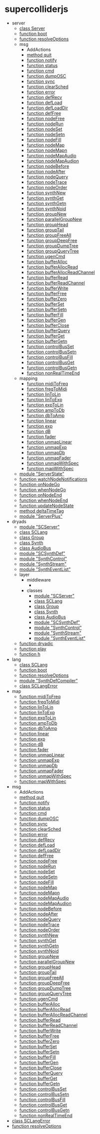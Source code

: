 # supercolliderjs

<ul class="no-dot"><li><span class="token property">server</span><ul class="no-dot"><li><a href="#/packages/server/Server"><span class="token keyword">class</span> <span class="Class">Server</span></a></li><li><a href="#/packages/server/boot"><span class="token keyword">function</span> <span class="Function">boot</span></a></li><li><a href="#/packages/supercolliderjs/server?id=resolveOptions"><span class="token keyword">function</span> <span class="Function">resolveOptions</span></a></li><li><span class="token property">msg</span><ul class="no-dot"><li><span class="token property">AddActions</span><ul class="no-dot"></ul></li><li><a href="#/packages/server/msg?id=quit"><span class="token keyword">method</span> <span class="Method">quit</span></a></li><li><a href="#/packages/server/msg?id=notify"><span class="token keyword">function</span> <span class="Function">notify</span></a></li><li><a href="#/packages/server/msg?id=status"><span class="token keyword">function</span> <span class="Function">status</span></a></li><li><a href="#/packages/server/msg?id=cmd"><span class="token keyword">function</span> <span class="Function">cmd</span></a></li><li><a href="#/packages/server/msg?id=dumpOSC"><span class="token keyword">function</span> <span class="Function">dumpOSC</span></a></li><li><a href="#/packages/server/msg?id=sync"><span class="token keyword">function</span> <span class="Function">sync</span></a></li><li><a href="#/packages/server/msg?id=clearSched"><span class="token keyword">function</span> <span class="Function">clearSched</span></a></li><li><a href="#/packages/server/msg?id=error"><span class="token keyword">function</span> <span class="Function">error</span></a></li><li><a href="#/packages/server/msg?id=defRecv"><span class="token keyword">function</span> <span class="Function">defRecv</span></a></li><li><a href="#/packages/server/msg?id=defLoad"><span class="token keyword">function</span> <span class="Function">defLoad</span></a></li><li><a href="#/packages/server/msg?id=defLoadDir"><span class="token keyword">function</span> <span class="Function">defLoadDir</span></a></li><li><a href="#/packages/server/msg?id=defFree"><span class="token keyword">function</span> <span class="Function">defFree</span></a></li><li><a href="#/packages/server/msg?id=nodeFree"><span class="token keyword">function</span> <span class="Function">nodeFree</span></a></li><li><a href="#/packages/server/msg?id=nodeRun"><span class="token keyword">function</span> <span class="Function">nodeRun</span></a></li><li><a href="#/packages/server/msg?id=nodeSet"><span class="token keyword">function</span> <span class="Function">nodeSet</span></a></li><li><a href="#/packages/server/msg?id=nodeSetn"><span class="token keyword">function</span> <span class="Function">nodeSetn</span></a></li><li><a href="#/packages/server/msg?id=nodeFill"><span class="token keyword">function</span> <span class="Function">nodeFill</span></a></li><li><a href="#/packages/server/msg?id=nodeMap"><span class="token keyword">function</span> <span class="Function">nodeMap</span></a></li><li><a href="#/packages/server/msg?id=nodeMapn"><span class="token keyword">function</span> <span class="Function">nodeMapn</span></a></li><li><a href="#/packages/server/msg?id=nodeMapAudio"><span class="token keyword">function</span> <span class="Function">nodeMapAudio</span></a></li><li><a href="#/packages/server/msg?id=nodeMapAudion"><span class="token keyword">function</span> <span class="Function">nodeMapAudion</span></a></li><li><a href="#/packages/server/msg?id=nodeBefore"><span class="token keyword">function</span> <span class="Function">nodeBefore</span></a></li><li><a href="#/packages/server/msg?id=nodeAfter"><span class="token keyword">function</span> <span class="Function">nodeAfter</span></a></li><li><a href="#/packages/server/msg?id=nodeQuery"><span class="token keyword">function</span> <span class="Function">nodeQuery</span></a></li><li><a href="#/packages/server/msg?id=nodeTrace"><span class="token keyword">function</span> <span class="Function">nodeTrace</span></a></li><li><a href="#/packages/server/msg?id=nodeOrder"><span class="token keyword">function</span> <span class="Function">nodeOrder</span></a></li><li><a href="#/packages/server/msg?id=synthNew"><span class="token keyword">function</span> <span class="Function">synthNew</span></a></li><li><a href="#/packages/server/msg?id=synthGet"><span class="token keyword">function</span> <span class="Function">synthGet</span></a></li><li><a href="#/packages/server/msg?id=synthGetn"><span class="token keyword">function</span> <span class="Function">synthGetn</span></a></li><li><a href="#/packages/server/msg?id=synthNoid"><span class="token keyword">function</span> <span class="Function">synthNoid</span></a></li><li><a href="#/packages/server/msg?id=groupNew"><span class="token keyword">function</span> <span class="Function">groupNew</span></a></li><li><a href="#/packages/server/msg?id=parallelGroupNew"><span class="token keyword">function</span> <span class="Function">parallelGroupNew</span></a></li><li><a href="#/packages/server/msg?id=groupHead"><span class="token keyword">function</span> <span class="Function">groupHead</span></a></li><li><a href="#/packages/server/msg?id=groupTail"><span class="token keyword">function</span> <span class="Function">groupTail</span></a></li><li><a href="#/packages/server/msg?id=groupFreeAll"><span class="token keyword">function</span> <span class="Function">groupFreeAll</span></a></li><li><a href="#/packages/server/msg?id=groupDeepFree"><span class="token keyword">function</span> <span class="Function">groupDeepFree</span></a></li><li><a href="#/packages/server/msg?id=groupDumpTree"><span class="token keyword">function</span> <span class="Function">groupDumpTree</span></a></li><li><a href="#/packages/server/msg?id=groupQueryTree"><span class="token keyword">function</span> <span class="Function">groupQueryTree</span></a></li><li><a href="#/packages/server/msg?id=ugenCmd"><span class="token keyword">function</span> <span class="Function">ugenCmd</span></a></li><li><a href="#/packages/server/msg?id=bufferAlloc"><span class="token keyword">function</span> <span class="Function">bufferAlloc</span></a></li><li><a href="#/packages/server/msg?id=bufferAllocRead"><span class="token keyword">function</span> <span class="Function">bufferAllocRead</span></a></li><li><a href="#/packages/server/msg?id=bufferAllocReadChannel"><span class="token keyword">function</span> <span class="Function">bufferAllocReadChannel</span></a></li><li><a href="#/packages/server/msg?id=bufferRead"><span class="token keyword">function</span> <span class="Function">bufferRead</span></a></li><li><a href="#/packages/server/msg?id=bufferReadChannel"><span class="token keyword">function</span> <span class="Function">bufferReadChannel</span></a></li><li><a href="#/packages/server/msg?id=bufferWrite"><span class="token keyword">function</span> <span class="Function">bufferWrite</span></a></li><li><a href="#/packages/server/msg?id=bufferFree"><span class="token keyword">function</span> <span class="Function">bufferFree</span></a></li><li><a href="#/packages/server/msg?id=bufferZero"><span class="token keyword">function</span> <span class="Function">bufferZero</span></a></li><li><a href="#/packages/server/msg?id=bufferSet"><span class="token keyword">function</span> <span class="Function">bufferSet</span></a></li><li><a href="#/packages/server/msg?id=bufferSetn"><span class="token keyword">function</span> <span class="Function">bufferSetn</span></a></li><li><a href="#/packages/server/msg?id=bufferFill"><span class="token keyword">function</span> <span class="Function">bufferFill</span></a></li><li><a href="#/packages/server/msg?id=bufferGen"><span class="token keyword">function</span> <span class="Function">bufferGen</span></a></li><li><a href="#/packages/server/msg?id=bufferClose"><span class="token keyword">function</span> <span class="Function">bufferClose</span></a></li><li><a href="#/packages/server/msg?id=bufferQuery"><span class="token keyword">function</span> <span class="Function">bufferQuery</span></a></li><li><a href="#/packages/server/msg?id=bufferGet"><span class="token keyword">function</span> <span class="Function">bufferGet</span></a></li><li><a href="#/packages/server/msg?id=bufferGetn"><span class="token keyword">function</span> <span class="Function">bufferGetn</span></a></li><li><a href="#/packages/server/msg?id=controlBusSet"><span class="token keyword">function</span> <span class="Function">controlBusSet</span></a></li><li><a href="#/packages/server/msg?id=controlBusSetn"><span class="token keyword">function</span> <span class="Function">controlBusSetn</span></a></li><li><a href="#/packages/server/msg?id=controlBusFill"><span class="token keyword">function</span> <span class="Function">controlBusFill</span></a></li><li><a href="#/packages/server/msg?id=controlBusGet"><span class="token keyword">function</span> <span class="Function">controlBusGet</span></a></li><li><a href="#/packages/server/msg?id=controlBusGetn"><span class="token keyword">function</span> <span class="Function">controlBusGetn</span></a></li><li><a href="#/packages/server/msg?id=nonRealTimeEnd"><span class="token keyword">function</span> <span class="Function">nonRealTimeEnd</span></a></li></ul></li><li><span class="token property">mapping</span><ul class="no-dot"><li><a href="#/packages/server/mapping?id=midiToFreq"><span class="token keyword">function</span> <span class="Function">midiToFreq</span></a></li><li><a href="#/packages/server/mapping?id=freqToMidi"><span class="token keyword">function</span> <span class="Function">freqToMidi</span></a></li><li><a href="#/packages/server/mapping?id=linToLin"><span class="token keyword">function</span> <span class="Function">linToLin</span></a></li><li><a href="#/packages/server/mapping?id=linToExp"><span class="token keyword">function</span> <span class="Function">linToExp</span></a></li><li><a href="#/packages/server/mapping?id=expToLin"><span class="token keyword">function</span> <span class="Function">expToLin</span></a></li><li><a href="#/packages/server/mapping?id=ampToDb"><span class="token keyword">function</span> <span class="Function">ampToDb</span></a></li><li><a href="#/packages/server/mapping?id=dbToAmp"><span class="token keyword">function</span> <span class="Function">dbToAmp</span></a></li><li><a href="#/packages/server/mapping?id=linear"><span class="token keyword">function</span> <span class="Function">linear</span></a></li><li><a href="#/packages/server/mapping?id=exp"><span class="token keyword">function</span> <span class="Function">exp</span></a></li><li><a href="#/packages/server/mapping?id=dB"><span class="token keyword">function</span> <span class="Function">dB</span></a></li><li><a href="#/packages/server/mapping?id=fader"><span class="token keyword">function</span> <span class="Function">fader</span></a></li><li><a href="#/packages/server/mapping?id=unmapLinear"><span class="token keyword">function</span> <span class="Function">unmapLinear</span></a></li><li><a href="#/packages/server/mapping?id=unmapExp"><span class="token keyword">function</span> <span class="Function">unmapExp</span></a></li><li><a href="#/packages/server/mapping?id=unmapDb"><span class="token keyword">function</span> <span class="Function">unmapDb</span></a></li><li><a href="#/packages/server/mapping?id=unmapFader"><span class="token keyword">function</span> <span class="Function">unmapFader</span></a></li><li><a href="#/packages/server/mapping?id=unmapWithSpec"><span class="token keyword">function</span> <span class="Function">unmapWithSpec</span></a></li><li><a href="#/packages/server/mapping?id=mapWithSpec"><span class="token keyword">function</span> <span class="Function">mapWithSpec</span></a></li></ul></li><li><a href="#/packages/supercolliderjs/server?id=ServerState"><span class="token keyword">module</span> <span class="module">"ServerState"</span></a></li><li><a href="#/packages/server/watchNodeNotifications"><span class="token keyword">function</span> <span class="Function">watchNodeNotifications</span></a></li><li><a href="#/packages/server/onNodeGo"><span class="token keyword">function</span> <span class="Function">onNodeGo</span></a></li><li><a href="#/packages/server/whenNodeGo"><span class="token keyword">function</span> <span class="Function">whenNodeGo</span></a></li><li><a href="#/packages/server/onNodeEnd"><span class="token keyword">function</span> <span class="Function">onNodeEnd</span></a></li><li><a href="#/packages/server/whenNodeEnd"><span class="token keyword">function</span> <span class="Function">whenNodeEnd</span></a></li><li><a href="#/packages/server/updateNodeState"><span class="token keyword">function</span> <span class="Function">updateNodeState</span></a></li><li><a href="#/packages/server/deltaTimeTag"><span class="token keyword">method</span> <span class="Method">deltaTimeTag</span></a></li><li><a href="#/packages/server-plus/ServerPlus"><span class="token keyword">module</span> <span class="module">"ServerPlus"</span></a></li></ul></li><li><span class="token property">dryads</span><ul class="no-dot"><li><a href="#/packages/dryads/SCServer"><span class="token keyword">module</span> <span class="module">"SCServer"</span></a></li><li><a href="#/packages/lang/SCLang"><span class="token keyword">class</span> <span class="Class">SCLang</span></a></li><li><a href="#/packages/server-plus/Group"><span class="token keyword">class</span> <span class="Class">Group</span></a></li><li><a href="#/packages/server-plus/Synth"><span class="token keyword">class</span> <span class="Class">Synth</span></a></li><li><a href="#/packages/server-plus/AudioBus"><span class="token keyword">class</span> <span class="Class">AudioBus</span></a></li><li><a href="#/packages/dryads/SCSynthDef"><span class="token keyword">module</span> <span class="module">"SCSynthDef"</span></a></li><li><a href="#/packages/dryads/SynthControl"><span class="token keyword">module</span> <span class="module">"SynthControl"</span></a></li><li><a href="#/packages/dryads/SynthStream"><span class="token keyword">module</span> <span class="module">"SynthStream"</span></a></li><li><a href="#/packages/dryads/SynthEventList"><span class="token keyword">module</span> <span class="module">"SynthEventList"</span></a></li><li><span class="token property">layer</span><ul class="no-dot"><li><span class="token property">middleware</span><ul class="no-dot"><li><span class="link token property"></span></li></ul></li><li><span class="token property">classes</span><ul class="no-dot"><li><a href="#/packages/dryads/SCServer"><span class="token keyword">module</span> <span class="module">"SCServer"</span></a></li><li><a href="#/packages/lang/SCLang"><span class="token keyword">class</span> <span class="Class">SCLang</span></a></li><li><a href="#/packages/server-plus/Group"><span class="token keyword">class</span> <span class="Class">Group</span></a></li><li><a href="#/packages/server-plus/Synth"><span class="token keyword">class</span> <span class="Class">Synth</span></a></li><li><a href="#/packages/server-plus/AudioBus"><span class="token keyword">class</span> <span class="Class">AudioBus</span></a></li><li><a href="#/packages/dryads/SCSynthDef"><span class="token keyword">module</span> <span class="module">"SCSynthDef"</span></a></li><li><a href="#/packages/dryads/SynthControl"><span class="token keyword">module</span> <span class="module">"SynthControl"</span></a></li><li><a href="#/packages/dryads/SynthStream"><span class="token keyword">module</span> <span class="module">"SynthStream"</span></a></li><li><a href="#/packages/dryads/SynthEventList"><span class="token keyword">module</span> <span class="module">"SynthEventList"</span></a></li></ul></li></ul></li><li><a href="#/packages/dryads/dryadic"><span class="token keyword">function</span> <span class="Function">dryadic</span></a></li><li><a href="#/packages/dryads/play"><span class="token keyword">function</span> <span class="Function">play</span></a></li><li><a href="#/packages/dryads/h"><span class="token keyword">function</span> <span class="Function">h</span></a></li></ul></li><li><span class="token property">lang</span><ul class="no-dot"><li><a href="#/packages/lang/SCLang"><span class="token keyword">class</span> <span class="Class">SCLang</span></a></li><li><a href="#/packages/server/boot"><span class="token keyword">function</span> <span class="Function">boot</span></a></li><li><a href="#/packages/supercolliderjs/server?id=resolveOptions"><span class="token keyword">function</span> <span class="Function">resolveOptions</span></a></li><li><a href="#/packages/lang/SynthDefCompiler"><span class="token keyword">module</span> <span class="module">"SynthDefCompiler"</span></a></li><li><a href="#/packages/supercolliderjs/lang?id=SCLangError"><span class="token keyword">class</span> <span class="Class">SCLangError</span></a></li></ul></li><li><span class="token property">map</span><ul class="no-dot"><li><a href="#/packages/server/mapping?id=midiToFreq"><span class="token keyword">function</span> <span class="Function">midiToFreq</span></a></li><li><a href="#/packages/server/mapping?id=freqToMidi"><span class="token keyword">function</span> <span class="Function">freqToMidi</span></a></li><li><a href="#/packages/server/mapping?id=linToLin"><span class="token keyword">function</span> <span class="Function">linToLin</span></a></li><li><a href="#/packages/server/mapping?id=linToExp"><span class="token keyword">function</span> <span class="Function">linToExp</span></a></li><li><a href="#/packages/server/mapping?id=expToLin"><span class="token keyword">function</span> <span class="Function">expToLin</span></a></li><li><a href="#/packages/server/mapping?id=ampToDb"><span class="token keyword">function</span> <span class="Function">ampToDb</span></a></li><li><a href="#/packages/server/mapping?id=dbToAmp"><span class="token keyword">function</span> <span class="Function">dbToAmp</span></a></li><li><a href="#/packages/server/mapping?id=linear"><span class="token keyword">function</span> <span class="Function">linear</span></a></li><li><a href="#/packages/server/mapping?id=exp"><span class="token keyword">function</span> <span class="Function">exp</span></a></li><li><a href="#/packages/server/mapping?id=dB"><span class="token keyword">function</span> <span class="Function">dB</span></a></li><li><a href="#/packages/server/mapping?id=fader"><span class="token keyword">function</span> <span class="Function">fader</span></a></li><li><a href="#/packages/server/mapping?id=unmapLinear"><span class="token keyword">function</span> <span class="Function">unmapLinear</span></a></li><li><a href="#/packages/server/mapping?id=unmapExp"><span class="token keyword">function</span> <span class="Function">unmapExp</span></a></li><li><a href="#/packages/server/mapping?id=unmapDb"><span class="token keyword">function</span> <span class="Function">unmapDb</span></a></li><li><a href="#/packages/server/mapping?id=unmapFader"><span class="token keyword">function</span> <span class="Function">unmapFader</span></a></li><li><a href="#/packages/server/mapping?id=unmapWithSpec"><span class="token keyword">function</span> <span class="Function">unmapWithSpec</span></a></li><li><a href="#/packages/server/mapping?id=mapWithSpec"><span class="token keyword">function</span> <span class="Function">mapWithSpec</span></a></li></ul></li><li><span class="token property">msg</span><ul class="no-dot"><li><span class="token property">AddActions</span><ul class="no-dot"></ul></li><li><a href="#/packages/server/msg?id=quit"><span class="token keyword">method</span> <span class="Method">quit</span></a></li><li><a href="#/packages/server/msg?id=notify"><span class="token keyword">function</span> <span class="Function">notify</span></a></li><li><a href="#/packages/server/msg?id=status"><span class="token keyword">function</span> <span class="Function">status</span></a></li><li><a href="#/packages/server/msg?id=cmd"><span class="token keyword">function</span> <span class="Function">cmd</span></a></li><li><a href="#/packages/server/msg?id=dumpOSC"><span class="token keyword">function</span> <span class="Function">dumpOSC</span></a></li><li><a href="#/packages/server/msg?id=sync"><span class="token keyword">function</span> <span class="Function">sync</span></a></li><li><a href="#/packages/server/msg?id=clearSched"><span class="token keyword">function</span> <span class="Function">clearSched</span></a></li><li><a href="#/packages/server/msg?id=error"><span class="token keyword">function</span> <span class="Function">error</span></a></li><li><a href="#/packages/server/msg?id=defRecv"><span class="token keyword">function</span> <span class="Function">defRecv</span></a></li><li><a href="#/packages/server/msg?id=defLoad"><span class="token keyword">function</span> <span class="Function">defLoad</span></a></li><li><a href="#/packages/server/msg?id=defLoadDir"><span class="token keyword">function</span> <span class="Function">defLoadDir</span></a></li><li><a href="#/packages/server/msg?id=defFree"><span class="token keyword">function</span> <span class="Function">defFree</span></a></li><li><a href="#/packages/server/msg?id=nodeFree"><span class="token keyword">function</span> <span class="Function">nodeFree</span></a></li><li><a href="#/packages/server/msg?id=nodeRun"><span class="token keyword">function</span> <span class="Function">nodeRun</span></a></li><li><a href="#/packages/server/msg?id=nodeSet"><span class="token keyword">function</span> <span class="Function">nodeSet</span></a></li><li><a href="#/packages/server/msg?id=nodeSetn"><span class="token keyword">function</span> <span class="Function">nodeSetn</span></a></li><li><a href="#/packages/server/msg?id=nodeFill"><span class="token keyword">function</span> <span class="Function">nodeFill</span></a></li><li><a href="#/packages/server/msg?id=nodeMap"><span class="token keyword">function</span> <span class="Function">nodeMap</span></a></li><li><a href="#/packages/server/msg?id=nodeMapn"><span class="token keyword">function</span> <span class="Function">nodeMapn</span></a></li><li><a href="#/packages/server/msg?id=nodeMapAudio"><span class="token keyword">function</span> <span class="Function">nodeMapAudio</span></a></li><li><a href="#/packages/server/msg?id=nodeMapAudion"><span class="token keyword">function</span> <span class="Function">nodeMapAudion</span></a></li><li><a href="#/packages/server/msg?id=nodeBefore"><span class="token keyword">function</span> <span class="Function">nodeBefore</span></a></li><li><a href="#/packages/server/msg?id=nodeAfter"><span class="token keyword">function</span> <span class="Function">nodeAfter</span></a></li><li><a href="#/packages/server/msg?id=nodeQuery"><span class="token keyword">function</span> <span class="Function">nodeQuery</span></a></li><li><a href="#/packages/server/msg?id=nodeTrace"><span class="token keyword">function</span> <span class="Function">nodeTrace</span></a></li><li><a href="#/packages/server/msg?id=nodeOrder"><span class="token keyword">function</span> <span class="Function">nodeOrder</span></a></li><li><a href="#/packages/server/msg?id=synthNew"><span class="token keyword">function</span> <span class="Function">synthNew</span></a></li><li><a href="#/packages/server/msg?id=synthGet"><span class="token keyword">function</span> <span class="Function">synthGet</span></a></li><li><a href="#/packages/server/msg?id=synthGetn"><span class="token keyword">function</span> <span class="Function">synthGetn</span></a></li><li><a href="#/packages/server/msg?id=synthNoid"><span class="token keyword">function</span> <span class="Function">synthNoid</span></a></li><li><a href="#/packages/server/msg?id=groupNew"><span class="token keyword">function</span> <span class="Function">groupNew</span></a></li><li><a href="#/packages/server/msg?id=parallelGroupNew"><span class="token keyword">function</span> <span class="Function">parallelGroupNew</span></a></li><li><a href="#/packages/server/msg?id=groupHead"><span class="token keyword">function</span> <span class="Function">groupHead</span></a></li><li><a href="#/packages/server/msg?id=groupTail"><span class="token keyword">function</span> <span class="Function">groupTail</span></a></li><li><a href="#/packages/server/msg?id=groupFreeAll"><span class="token keyword">function</span> <span class="Function">groupFreeAll</span></a></li><li><a href="#/packages/server/msg?id=groupDeepFree"><span class="token keyword">function</span> <span class="Function">groupDeepFree</span></a></li><li><a href="#/packages/server/msg?id=groupDumpTree"><span class="token keyword">function</span> <span class="Function">groupDumpTree</span></a></li><li><a href="#/packages/server/msg?id=groupQueryTree"><span class="token keyword">function</span> <span class="Function">groupQueryTree</span></a></li><li><a href="#/packages/server/msg?id=ugenCmd"><span class="token keyword">function</span> <span class="Function">ugenCmd</span></a></li><li><a href="#/packages/server/msg?id=bufferAlloc"><span class="token keyword">function</span> <span class="Function">bufferAlloc</span></a></li><li><a href="#/packages/server/msg?id=bufferAllocRead"><span class="token keyword">function</span> <span class="Function">bufferAllocRead</span></a></li><li><a href="#/packages/server/msg?id=bufferAllocReadChannel"><span class="token keyword">function</span> <span class="Function">bufferAllocReadChannel</span></a></li><li><a href="#/packages/server/msg?id=bufferRead"><span class="token keyword">function</span> <span class="Function">bufferRead</span></a></li><li><a href="#/packages/server/msg?id=bufferReadChannel"><span class="token keyword">function</span> <span class="Function">bufferReadChannel</span></a></li><li><a href="#/packages/server/msg?id=bufferWrite"><span class="token keyword">function</span> <span class="Function">bufferWrite</span></a></li><li><a href="#/packages/server/msg?id=bufferFree"><span class="token keyword">function</span> <span class="Function">bufferFree</span></a></li><li><a href="#/packages/server/msg?id=bufferZero"><span class="token keyword">function</span> <span class="Function">bufferZero</span></a></li><li><a href="#/packages/server/msg?id=bufferSet"><span class="token keyword">function</span> <span class="Function">bufferSet</span></a></li><li><a href="#/packages/server/msg?id=bufferSetn"><span class="token keyword">function</span> <span class="Function">bufferSetn</span></a></li><li><a href="#/packages/server/msg?id=bufferFill"><span class="token keyword">function</span> <span class="Function">bufferFill</span></a></li><li><a href="#/packages/server/msg?id=bufferGen"><span class="token keyword">function</span> <span class="Function">bufferGen</span></a></li><li><a href="#/packages/server/msg?id=bufferClose"><span class="token keyword">function</span> <span class="Function">bufferClose</span></a></li><li><a href="#/packages/server/msg?id=bufferQuery"><span class="token keyword">function</span> <span class="Function">bufferQuery</span></a></li><li><a href="#/packages/server/msg?id=bufferGet"><span class="token keyword">function</span> <span class="Function">bufferGet</span></a></li><li><a href="#/packages/server/msg?id=bufferGetn"><span class="token keyword">function</span> <span class="Function">bufferGetn</span></a></li><li><a href="#/packages/server/msg?id=controlBusSet"><span class="token keyword">function</span> <span class="Function">controlBusSet</span></a></li><li><a href="#/packages/server/msg?id=controlBusSetn"><span class="token keyword">function</span> <span class="Function">controlBusSetn</span></a></li><li><a href="#/packages/server/msg?id=controlBusFill"><span class="token keyword">function</span> <span class="Function">controlBusFill</span></a></li><li><a href="#/packages/server/msg?id=controlBusGet"><span class="token keyword">function</span> <span class="Function">controlBusGet</span></a></li><li><a href="#/packages/server/msg?id=controlBusGetn"><span class="token keyword">function</span> <span class="Function">controlBusGetn</span></a></li><li><a href="#/packages/server/msg?id=nonRealTimeEnd"><span class="token keyword">function</span> <span class="Function">nonRealTimeEnd</span></a></li></ul></li><li><a href="#/packages/supercolliderjs/lang?id=SCLangError"><span class="token keyword">class</span> <span class="Class">SCLangError</span></a></li><li><a href="#/packages/supercolliderjs/server?id=resolveOptions"><span class="token keyword">function</span> <span class="Function">resolveOptions</span></a></li></ul>
